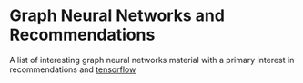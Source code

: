 # Graph Neural Networks and Recommendations
A list of interesting graph neural networks material with a primary interest in recommendations and [tensorflow](https://github.com/tensorflow/tensorflow)

